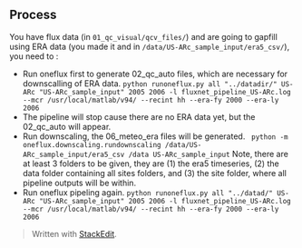 ## Process
You have flux data (in `01_qc_visual/qcv_files/`) and are going to gapfill using ERA data (you made it and in `/data/US-ARc_sample_input/era5_csv/`), you need to :
- Run oneflux first to generate 02_qc_auto files, which are necessary for downscalling of ERA data. 
  `python runoneflux.py all "../datadir/" US-ARc "US-ARc_sample_input" 2005 2006 -l fluxnet_pipeline_US-ARc.log --mcr /usr/local/matlab/v94/ --recint hh --era-fy 2000 --era-ly 2006`
- The pipeline will stop cause there are no ERA data yet, but the 02_qc_auto will appear.
- Run downscaling, the 06_meteo_era files will be generated.
  ` python -m oneflux.downscaling.rundownscaling /data/US-ARc_sample_input/era5_csv /data US-ARc_sample_input`
  Note, there are at least 3 folders to be given, they are (1) the era5 timeseries, (2) the data folder containing all sites folders, and (3) the site folder, where all pipeline outputs will be within. 
- Run oneflux pipeling again. 
  `python runoneflux.py all "../datad/" US-ARc "US-ARc_sample_input" 2005 2006 -l fluxnet_pipeline_US-ARc.log --mcr /usr/local/matlab/v94/ --recint hh --era-fy 2000 --era-ly 2006`


> Written with [StackEdit](https://stackedit.io/).
<!--stackedit_data:
eyJoaXN0b3J5IjpbOTMxOTQxMDA5LC0xODk2MzMyMzYwXX0=
-->